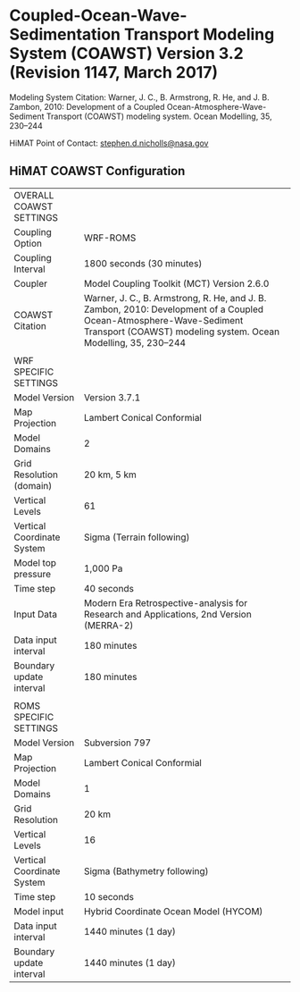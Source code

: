 # Coupled-Ocean-Wave-Sedimentation Transport Modeling System (COAWST) Version 3.2 (Revision 1147, March 2017)

Modeling System Citation:  Warner, J. C., B. Armstrong, R. He, and J. B. Zambon, 2010: Development of a Coupled Ocean-Atmosphere-Wave-Sediment Transport (COAWST) modeling system. Ocean Modelling, 35, 230–244

HiMAT Point of Contact: stephen.d.nicholls@nasa.gov

## HiMAT COAWST Configuration

| | |
|:-----|:-----|
| OVERALL COAWST SETTINGS | 
| Coupling Option | WRF-ROMS | 
| Coupling Interval | 1800 seconds (30 minutes) | 
| Coupler | Model Coupling Toolkit (MCT) Version 2.6.0 |
| COAWST Citation | Warner, J. C., B. Armstrong, R. He, and J. B. Zambon, 2010: Development of a Coupled Ocean-Atmosphere-Wave-Sediment Transport (COAWST) modeling system. Ocean Modelling, 35, 230–244 | 
| | 
| WRF SPECIFIC SETTINGS | 
| Model Version | Version 3.7.1 |
| Map Projection | Lambert Conical Conformial | 
| Model Domains | 2 |
| Grid Resolution (domain) | 20 km, 5 km | 
| Vertical Levels | 61 | 
| Vertical Coordinate System | Sigma (Terrain following) |
| Model top pressure | 1,000 Pa |
| Time step | 40 seconds |
| Input Data | Modern Era Retrospective-analysis for Research and Applications, 2nd Version (MERRA-2) | 
| Data input interval | 180 minutes |
| Boundary update interval | 180 minutes |
| |
| ROMS SPECIFIC SETTINGS | 
| Model Version | Subversion 797 |
| Map Projection | Lambert Conical Conformial | 
| Model Domains | 1 |
| Grid Resolution | 20 km | 
| Vertical Levels | 16 | 
| Vertical Coordinate System | Sigma (Bathymetry following) |
| Time step | 10 seconds |
| Model input | Hybrid Coordinate Ocean Model (HYCOM) |
| Data input interval | 1440 minutes (1 day) |
| Boundary update interval | 1440 minutes (1 day)

